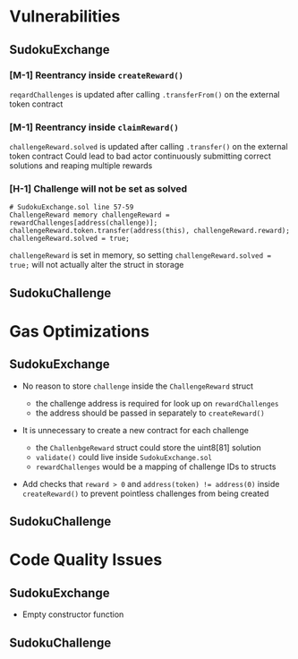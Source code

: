 # Vulnerabilities
## SudokuExchange
### **[M-1]** Reentrancy inside `createReward()`
`reqardChallenges` is updated after calling `.transferFrom()` on the external token contract

### **[M-1]** Reentrancy inside `claimReward()`
`challengeReward.solved` is updated after calling `.transfer()` on the external token contract
Could lead to bad actor continuously submitting correct solutions and reaping multiple rewards

### **[H-1]** Challenge will not be set as solved
```
# SudokuExchange.sol line 57-59
ChallengeReward memory challengeReward = rewardChallenges[address(challenge)];
challengeReward.token.transfer(address(this), challengeReward.reward);
challengeReward.solved = true;
```
`challengeReward` is set in memory, so setting `challengeReward.solved = true;` will not actually alter the struct in storage

## SudokuChallenge

# Gas Optimizations
## SudokuExchange
- No reason to store `challenge` inside the `ChallengeReward` struct
  - the challenge address is required for look up on `rewardChallenges`
  - the address should be passed in separately to `createReward()`

- It is unnecessary to create a new contract for each challenge
  - the `ChallenbgeReward` struct could store the uint8[81] solution
  - `validate()` could live inside `SudokuExchange.sol`
  - `rewardChallenges` would be a mapping of challenge IDs to structs

- Add checks that `reward > 0` and `address(token) != address(0)` inside `createReward()` to prevent pointless challenges from being created

## SudokuChallenge

# Code Quality Issues
## SudokuExchange
- Empty constructor function

## SudokuChallenge